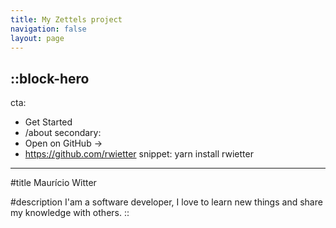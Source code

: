 ```yaml
---
title: My Zettels project
navigation: false
layout: page
---
```


::block-hero
---
cta:
  - Get Started
  - /about
secondary:
  - Open on GitHub →
  - https://github.com/rwietter
snippet: yarn install rwietter
---

#title
Maurício Witter

#description
I'am a software developer, I love to learn new things and share my knowledge with others.
::
